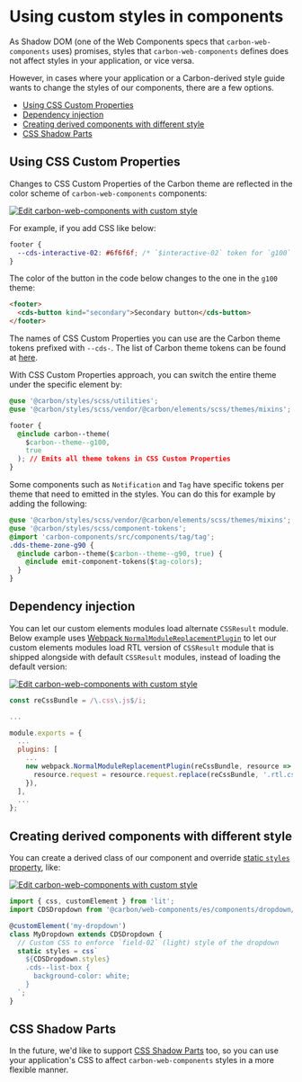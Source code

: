 # Using custom styles in components

As Shadow DOM (one of the Web Components specs that `carbon-web-components`
uses) promises, styles that `carbon-web-components` defines does not affect
styles in your application, or vice versa.

However, in cases where your application or a Carbon-derived style guide wants
to change the styles of our components, there are a few options.

<!-- START doctoc generated TOC please keep comment here to allow auto update -->
<!-- DON'T EDIT THIS SECTION, INSTEAD RE-RUN doctoc TO UPDATE -->

- [Using CSS Custom Properties](#using-css-custom-properties)
- [Dependency injection](#dependency-injection)
- [Creating derived components with different style](#creating-derived-components-with-different-style)
- [CSS Shadow Parts](#css-shadow-parts)

<!-- END doctoc generated TOC please keep comment here to allow auto update -->

## Using CSS Custom Properties

Changes to CSS Custom Properties of the Carbon theme are reflected in the color
scheme of `carbon-web-components` components:

[![Edit carbon-web-components with custom style](https://codesandbox.io/static/img/play-codesandbox.svg)](https://codesandbox.io/s/github/carbon-design-system/carbon-web-components/tree/main/examples/codesandbox/styling/theme-zoning)

For example, if you add CSS like below:

```css
footer {
  --cds-interactive-02: #6f6f6f; /* `$interactive-02` token for `g100` theme */
}
```

The color of the button in the code below changes to the one in the `g100`
theme:

```html
<footer>
  <cds-button kind="secondary">Secondary button</cds-button>
</footer>
```

The names of CSS Custom Properties you can use are the Carbon theme tokens
prefixed with `--cds-`. The list of Carbon theme tokens can be found at
[here](https://github.com/carbon-design-system/carbon/blob/v10.7.0/packages/themes/scss/generated/_themes.scss#L14-L454).

With CSS Custom Properties approach, you can switch the entire theme under the
specific element by:

```css
@use '@carbon/styles/scss/utilities';
@use '@carbon/styles/scss/vendor/@carbon/elements/scss/themes/mixins';

footer {
  @include carbon--theme(
    $carbon--theme--g100,
    true
  ); // Emits all theme tokens in CSS Custom Properties
}
```

Some components such as `Notification` and `Tag` have specific tokens per theme
that need to emitted in the styles. You can do this for example by adding the
following:

```css
@use '@carbon/styles/scss/vendor/@carbon/elements/scss/themes/mixins';
@use '@carbon/styles/scss/component-tokens';
@import 'carbon-components/src/components/tag/tag';
.dds-theme-zone-g90 {
  @include carbon--theme($carbon--theme--g90, true) {
    @include emit-component-tokens($tag-colors);
  }
}
```

## Dependency injection

You can let our custom elements modules load alternate `CSSResult` module. Below
example uses
[Webpack `NormalModuleReplacementPlugin`](https://webpack.js.org/plugins/normal-module-replacement-plugin/)
to let our custom elements modules load RTL version of `CSSResult` module that
is shipped alongside with default `CSSResult` modules, instead of loading the
default version:

[![Edit carbon-web-components with custom style](https://codesandbox.io/static/img/play-codesandbox.svg)](https://codesandbox.io/s/github/carbon-design-system/carbon-web-components/tree/main/examples/codesandbox/rtl)

```javascript
const reCssBundle = /\.css\.js$/i;

...

module.exports = {
  ...
  plugins: [
    ...
    new webpack.NormalModuleReplacementPlugin(reCssBundle, resource => {
      resource.request = resource.request.replace(reCssBundle, '.rtl.css.js');
    }),
  ],
  ...
};
```

## Creating derived components with different style

You can create a derived class of our component and override
[static `styles` property](https://lit-element.polymer-project.org/guide/styles#static-styles),
like:

[![Edit carbon-web-components with custom style](https://codesandbox.io/static/img/play-codesandbox.svg)](https://codesandbox.io/s/github/carbon-design-system/carbon-web-components/tree/main/examples/codesandbox/styling/custom-style)

```javascript
import { css, customElement } from 'lit';
import CDSDropdown from '@carbon/web-components/es/components/dropdown/dropdown';

@customElement('my-dropdown')
class MyDropdown extends CDSDropdown {
  // Custom CSS to enforce `field-02` (light) style of the dropdown
  static styles = css`
    ${CDSDropdown.styles}
    .cds--list-box {
      background-color: white;
    }
  `;
}
```

## CSS Shadow Parts

In the future, we'd like to support
[CSS Shadow Parts](https://www.w3.org/TR/css-shadow-parts-1/) too, so you can
use your application's CSS to affect `carbon-web-components` styles in a more
flexible manner.
